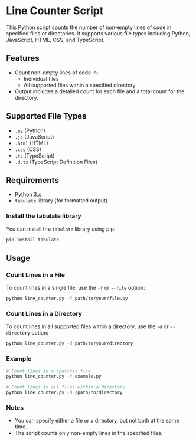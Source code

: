 # Line Counter Script

This Python script counts the number of non-empty lines of code in specified files or directories. It supports various file types including Python, JavaScript, HTML, CSS, and TypeScript.

## Features
- Count non-empty lines of code in:
  - Individual files
  - All supported files within a specified directory
- Output includes a detailed count for each file and a total count for the directory.

## Supported File Types
- `.py` (Python)
- `.js` (JavaScript)
- `.html` (HTML)
- `.css` (CSS)
- `.ts` (TypeScript)
- `.d.ts` (TypeScript Definition Files)

## Requirements
- Python 3.x
- `tabulate` library (for formatted output)

### Install the tabulate library
You can install the `tabulate` library using pip:
```bash
pip install tabulate
```

## Usage

### Count Lines in a File
To count lines in a single file, use the `-f` or `--file` option:
```bash
python line_counter.py -f path/to/your/file.py
```

### Count Lines in a Directory
To count lines in all supported files within a directory, use the `-d` or `--directory` option:
```bash
python line_counter.py -d path/to/your/directory
```

### Example
```bash
# Count lines in a specific file
python line_counter.py -f example.py

# Count lines in all files within a directory
python line_counter.py -d /path/to/directory
```

### Notes
- You can specify either a file or a directory, but not both at the same time.
- The script counts only non-empty lines in the specified files.


